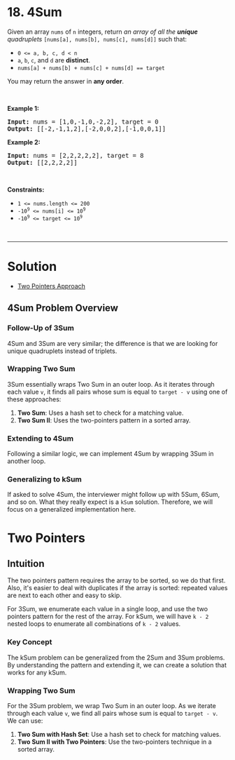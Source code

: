 # 18. 4Sum

<p>Given an array <code>nums</code> of <code>n</code> integers, return <em>an array of all the <strong>unique</strong> quadruplets</em> <code>[nums[a], nums[b], nums[c], nums[d]]</code> such that:</p>

<ul>
	<li><code>0 &lt;= a, b, c, d&nbsp;&lt; n</code></li>
	<li><code>a</code>, <code>b</code>, <code>c</code>, and <code>d</code> are <strong>distinct</strong>.</li>
	<li><code>nums[a] + nums[b] + nums[c] + nums[d] == target</code></li>
</ul>

<p>You may return the answer in <strong>any order</strong>.</p>

<p>&nbsp;</p>
<p><strong class="example">Example 1:</strong></p>

<pre><strong>Input:</strong> nums = [1,0,-1,0,-2,2], target = 0
<strong>Output:</strong> [[-2,-1,1,2],[-2,0,0,2],[-1,0,0,1]]
</pre>

<p><strong class="example">Example 2:</strong></p>

<pre><strong>Input:</strong> nums = [2,2,2,2,2], target = 8
<strong>Output:</strong> [[2,2,2,2]]
</pre>

<p>&nbsp;</p>
<p><strong>Constraints:</strong></p>

<ul>
	<li><code>1 &lt;= nums.length &lt;= 200</code></li>
	<li><code>-10<sup>9</sup> &lt;= nums[i] &lt;= 10<sup>9</sup></code></li>
	<li><code>-10<sup>9</sup> &lt;= target &lt;= 10<sup>9</sup></code></li>
</ul>

<br>

---

# Solution
- [Two Pointers Approach](#two-pointers)

## 4Sum Problem Overview

### Follow-Up of 3Sum

4Sum and 3Sum are very similar; the difference is that we are looking for unique quadruplets instead of triplets.

### Wrapping Two Sum

3Sum essentially wraps Two Sum in an outer loop. As it iterates through each value `v`, it finds all pairs whose sum is equal to `target - v` using one of these approaches:
1. **Two Sum**: Uses a hash set to check for a matching value.
2. **Two Sum II**: Uses the two-pointers pattern in a sorted array.

### Extending to 4Sum

Following a similar logic, we can implement 4Sum by wrapping 3Sum in another loop.

### Generalizing to kSum

If asked to solve 4Sum, the interviewer might follow up with 5Sum, 6Sum, and so on. What they really expect is a `kSum` solution. Therefore, we will focus on a generalized implementation here.

# Two Pointers

## **Intuition**

The two pointers pattern requires the array to be sorted, so we do that first. Also, it's easier to deal with duplicates if the array is sorted: repeated values are next to each other and easy to skip.

For 3Sum, we enumerate each value in a single loop, and use the two pointers pattern for the rest of the array. For kSum, we will have `k - 2` nested loops to enumerate all combinations of `k - 2` values.

### Key Concept

The kSum problem can be generalized from the 2Sum and 3Sum problems. By understanding the pattern and extending it, we can create a solution that works for any kSum.

### Wrapping Two Sum

For the 3Sum problem, we wrap Two Sum in an outer loop. As we iterate through each value `v`, we find all pairs whose sum is equal to `target - v`. We can use:
1. **Two Sum with Hash Set**: Use a hash set to check for matching values.
2. **Two Sum II with Two Pointers**: Use the two-pointers technique in a sorted array.

